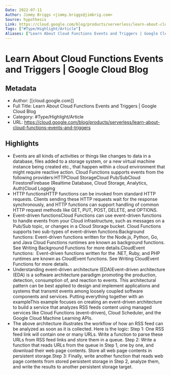```yaml
---
Date: 2022-07-11
Author: Jimmy Briggs <jimmy.briggs@jimbrig.com>
Source: hypothesis
Link: https://cloud.google.com/blog/products/serverless/learn-about-cloud-functions-events-and-triggers
Tags: ["#Type/Highlight/Article"]
Aliases: ["Learn About Cloud Functions Events and Triggers | Google Cloud Blog", "Learn About Cloud Functions Events and Triggers | Google Cloud Blog"]
---
```

# Learn About Cloud Functions Events and Triggers | Google Cloud Blog

## Metadata
- Author: [[cloud.google.com]]
- Full Title: Learn About Cloud Functions Events and Triggers | Google Cloud Blog
- Category: #Type/Highlight/Article
- URL: https://cloud.google.com/blog/products/serverless/learn-about-cloud-functions-events-and-triggers

## Highlights
- Events are all kinds of activities or things like changes to data in a database, files added to a storage system, or a new virtual machine instance being created etc., that happen within a cloud environment that might require reactive action. Cloud Functions supports events from the following providers:HTTPCloud StorageCloud Pub/SubCloud FirestoreFirebase (Realtime Database, Cloud Storage, Analytics, Auth)Cloud Logging
- HTTP functionsHTTP functions can be invoked from standard HTTP requests. Clients sending these HTTP requests wait for the response synchronously, and HTTP functions can support handling of common HTTP request methods like GET, PUT, POST, DELETE, and OPTIONS.
- Event-driven functionsCloud Functions can use event-driven functions to handle events from your Cloud infrastructure, such as messages on a Pub/Sub topic, or changes in a Cloud Storage bucket. Cloud Functions supports two sub-types of event-driven functions:Background functions: Event-driven functions written for the Node.js, Python, Go, and Java Cloud Functions runtimes are known as background functions. See Writing Background Functions for more details.CloudEvent functions:  Event-driven functions written for the .NET, Ruby, and PHP runtimes are known as CloudEvent functions. See Writing CloudEvent Functions for more details.
- Understanding event-driven architecture (EDA)Event-driven architecture (EDA) is a software architecture paradigm promoting the production, detection, consumption of, and reaction to events. This architectural pattern can be best applied to design and implement applications and systems that transmit events among loosely coupled software components and services. Putting everything together with an exampleThis example focuses on creating an event-driven architecture to build a service that analyzes RSS feeds content using managed services like Cloud Functions (event-driven), Cloud Scheduler, and the Google Cloud Machine Learning APIs.
- The above architecture illustrates the workflow of how an RSS feed can be analyzed as soon as it is collected. Here is the logic: Step 1: One RSS feed link will contain one or many URLs. Write a function to parse these URLs from RSS feed links and store them in a queue. Step 2: Write a function that reads URLs from the queue in Step 1, one by one, and download their web page contents. Store all web page contents in persistent storage.Step 3: Finally, write another function that reads web page contents from stored persistent storage in Step 2, analyze them, and write the results to another persistent storage target.
